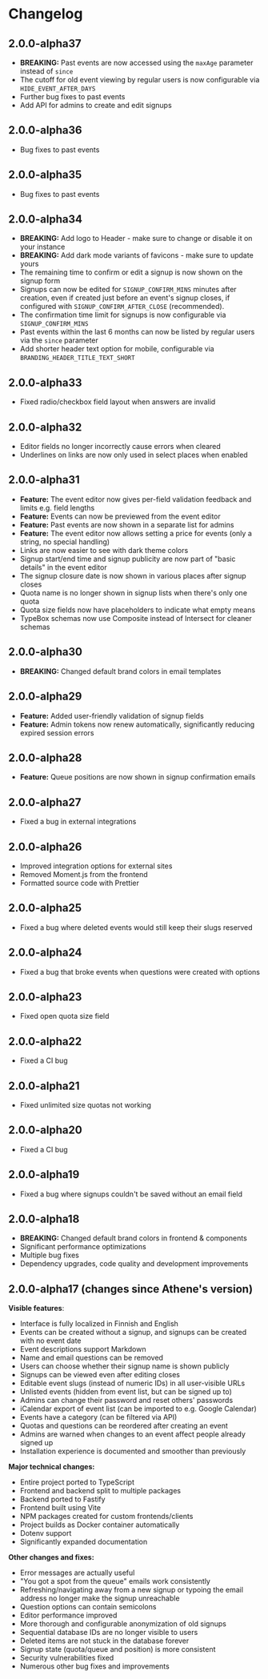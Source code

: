 # Changelog

## 2.0.0-alpha37

- **BREAKING:** Past events are now accessed using the `maxAge` parameter instead of `since`
- The cutoff for old event viewing by regular users is now configurable via `HIDE_EVENT_AFTER_DAYS`
- Further bug fixes to past events
- Add API for admins to create and edit signups

## 2.0.0-alpha36

- Bug fixes to past events

## 2.0.0-alpha35

- Bug fixes to past events

## 2.0.0-alpha34

- **BREAKING:** Add logo to Header - make sure to change or disable it on your instance
- **BREAKING:** Add dark mode variants of favicons - make sure to update yours
- The remaining time to confirm or edit a signup is now shown on the signup form
- Signups can now be edited for `SIGNUP_CONFIRM_MINS` minutes after creation, even if created just before an event's
  signup closes, if configured with `SIGNUP_CONFIRM_AFTER_CLOSE` (recommended).
- The confirmation time limit for signups is now configurable via `SIGNUP_CONFIRM_MINS`
- Past events within the last 6 months can now be listed by regular users via the `since` parameter
- Add shorter header text option for mobile, configurable via `BRANDING_HEADER_TITLE_TEXT_SHORT`

## 2.0.0-alpha33

- Fixed radio/checkbox field layout when answers are invalid

## 2.0.0-alpha32

- Editor fields no longer incorrectly cause errors when cleared
- Underlines on links are now only used in select places when enabled

## 2.0.0-alpha31

- **Feature:** The event editor now gives per-field validation feedback and limits e.g. field lengths
- **Feature:** Events can now be previewed from the event editor
- **Feature:** Past events are now shown in a separate list for admins
- **Feature:** The event editor now allows setting a price for events (only a string, no special handling)
- Links are now easier to see with dark theme colors
- Signup start/end time and signup publicity are now part of "basic details" in the event editor
- The signup closure date is now shown in various places after signup closes
- Quota name is no longer shown in signup lists when there's only one quota
- Quota size fields now have placeholders to indicate what empty means
- TypeBox schemas now use Composite instead of Intersect for cleaner schemas

## 2.0.0-alpha30

- **BREAKING:** Changed default brand colors in email templates

## 2.0.0-alpha29

- **Feature:** Added user-friendly validation of signup fields
- **Feature:** Admin tokens now renew automatically, significantly reducing expired session errors

## 2.0.0-alpha28

- **Feature:** Queue positions are now shown in signup confirmation emails

## 2.0.0-alpha27

- Fixed a bug in external integrations

## 2.0.0-alpha26

- Improved integration options for external sites
- Removed Moment.js from the frontend
- Formatted source code with Prettier

## 2.0.0-alpha25

- Fixed a bug where deleted events would still keep their slugs reserved

## 2.0.0-alpha24

- Fixed a bug that broke events when questions were created with options

## 2.0.0-alpha23

- Fixed open quota size field

## 2.0.0-alpha22

- Fixed a CI bug

## 2.0.0-alpha21

- Fixed unlimited size quotas not working

## 2.0.0-alpha20

- Fixed a CI bug

## 2.0.0-alpha19

- Fixed a bug where signups couldn't be saved without an email field

## 2.0.0-alpha18

- **BREAKING:** Changed default brand colors in frontend & components
- Significant performance optimizations
- Multiple bug fixes
- Dependency upgrades, code quality and development improvements

## 2.0.0-alpha17 (changes since Athene's version)

**Visible features**:

- Interface is fully localized in Finnish and English
- Events can be created without a signup, and signups can be created with no event date
- Event descriptions support Markdown
- Name and email questions can be removed
- Users can choose whether their signup name is shown publicly
- Signups can be viewed even after editing closes
- Editable event slugs (instead of numeric IDs) in all user-visible URLs
- Unlisted events (hidden from event list, but can be signed up to)
- Admins can change their password and reset others' passwords
- iCalendar export of event list (can be imported to e.g. Google Calendar)
- Events have a category (can be filtered via API)
- Quotas and questions can be reordered after creating an event
- Admins are warned when changes to an event affect people already signed up
- Installation experience is documented and smoother than previously

**Major technical changes:**

- Entire project ported to TypeScript
- Frontend and backend split to multiple packages
- Backend ported to Fastify
- Frontend built using Vite
- NPM packages created for custom frontends/clients
- Project builds as Docker container automatically
- Dotenv support
- Significantly expanded documentation

**Other changes and fixes:**

- Error messages are actually useful
- "You got a spot from the queue" emails work consistently
- Refreshing/navigating away from a new signup or typoing the email address no longer make the signup unreachable
- Question options can contain semicolons
- Editor performance improved
- More thorough and configurable anonymization of old signups
- Sequential database IDs are no longer visible to users
- Deleted items are not stuck in the database forever
- Signup state (quota/queue and position) is more consistent
- Security vulnerabilities fixed
- Numerous other bug fixes and improvements
